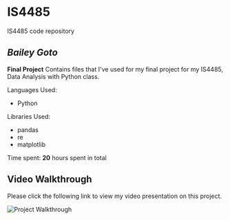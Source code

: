 # IS4485
IS4485 code repository 

## *Bailey Goto*

**Final Project** Contains files that I've used for my final project for my IS4485, Data Analysis with Python class.

Languages Used: 
* Python

Libraries Used:
* pandas
* re
* matplotlib

Time spent: **20** hours spent in total

## Video Walkthrough

Please click the following link to view my video presentation on this project.

<img src='https://youtu.be/AgXBBWEoWkg' title='Project Walkthrough' width='' alt='Project Walkthrough' />


